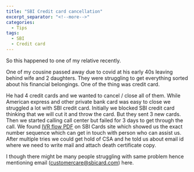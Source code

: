 ```yaml
---
title: "SBI Credit card cancellation"
excerpt_separator: "<!--more-->"
categories:
  - Tips
tags:
  - SBI
  - Credit card
---
```


So this happened to one of my relative recently.

One of my cousine passed away due to covid at his early 40s leaving behind wife and 2 daughters. They were struggling to get everything sorted about his financial belongings. One of the thing was credit card.

He had 4 credit cards and we wanted to cancel / close all of them. While American express and other private bank card was easy to close we struggled a lot with SBI credit card. Initially we blocked SBI credit card thinking that we will cut it and throw the card. But they sent 3 new cards. Then we started calling call center but failed for 3 days to get through the call. We found [IVR flow PDF](https://www.sbicard.com/sbi-card-en/assets/docs/pdf/contact-us/personal/ivr.pdf) on SBI Cards site which showed us the exact number sequence which can get in touch with person who can assist us. After multiple tries we could get hold of CSA and he told us about email id where we need to write mail and attach death certificate copy.

I though there might be many people struggling with same problem hence mentioning email (customercare@sbicard.com) here.